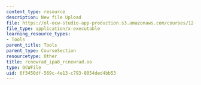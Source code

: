 ```yaml
---
content_type: resource
description: New file Upload
file: https://ol-ocw-studio-app-production.s3.amazonaws.com/courses/12-811-tropical-meteorology-spring-2011/6f3450df569c4e13c7938054ded4bb53_rcnewrad_ipa8_rcnewrad.oo
file_type: application/x-executable
learning_resource_types:
- Tools
parent_title: Tools
parent_type: CourseSection
resourcetype: Other
title: rcnewrad_ipa8_rcnewrad.oo
type: OCWFile
uid: 6f3450df-569c-4e13-c793-8054ded4bb53
---
```

